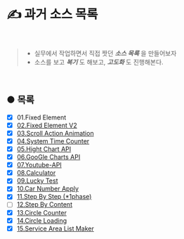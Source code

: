 # ✍️ 과거 소스 목록

<br />

> * 실무에서 작업하면서 직접 짯던 _**소스 목록**_ 을 만들어보자
> * 소스를 보고 _**복기**_ 도 해보고, _**고도화**_ 도 진행해본다.

<br />

## ● 목록

* [X] 01.Fixed Element
* [X] [02.Fixed Element V2](http://nergyhee.dothome.co.kr/myList/list/02.Fixed-Element-V2/sources)
* [X] [03.Scroll Action Animation](http://nergyhee.dothome.co.kr/myList/list/03.Scroll-Action-Animation/sources)
* [X] [04.System Time Counter](http://nergyhee.dothome.co.kr/myList/list/04.System-Time-Counter/sources)
* [X] [05.Hight Chart API](http://nergyhee.dothome.co.kr/myList/list/05.High-Charts-API/sources)
* [X] [06.GooGle Charts API](http://nergyhee.dothome.co.kr/myList/list/06.Google-Charts-API/sources)
* [X] [07.Youtube-API](http://nergyhee.dothome.co.kr/myList/list/07.Youtube-API/sources)
* [X] [08.Calculator](http://nergyhee.dothome.co.kr/myList/list/08.Calculator/sources)
* [X] [09.Lucky Test](http://nergyhee.dothome.co.kr/myList/list/09.Lucky-Test/sources)
* [X] [10.Car Number Apply](http://nergyhee.dothome.co.kr/myList/list/10.Car-Number-Apply/sources)
* [X] [11.Step By Step (*1phase)](http://nergyhee.dothome.co.kr/myList/list/11.Step-By-Step/sources/intro.html)
* [ ] [12.Step By Content](http://nergyhee.dothome.co.kr/myList/list/12.Step-By-Content/sources)
* [X] [13.Circle Counter](http://nergyhee.dothome.co.kr/myList/list/13.CirCle-Counter/sources)
* [X] [14.Circle Loading](http://nergyhee.dothome.co.kr/myList/list/14.CirCle-Loading/sources)
* [X] [15.Service Area List Maker](http://nergyhee.dothome.co.kr/myList/list/15.Service-Area-List/sources)

<br>
<br>
<br>

